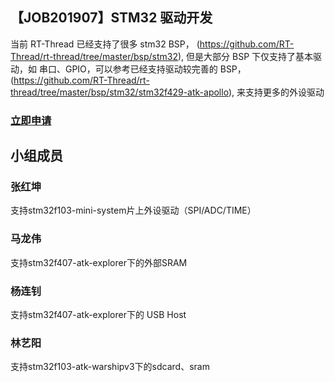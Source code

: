 ## 【JOB201907】STM32 驱动开发

当前 RT-Thread 已经支持了很多 stm32 BSP， (https://github.com/RT-Thread/rt-thread/tree/master/bsp/stm32), 但是大部分 BSP 下仅支持了基本驱动，如 串口、GPIO，可以参考已经支持驱动较完善的 BSP，(https://github.com/RT-Thread/rt-thread/tree/master/bsp/stm32/stm32f429-atk-apollo), 来支持更多的外设驱动

### [立即申请]( https://github.com/RT-Thread/community-activities/edit/master/2019/JOB201907.md )

## 小组成员

### 张红坤

支持stm32f103-mini-system片上外设驱动（SPI/ADC/TIME）

### 马龙伟

支持stm32f407-atk-explorer下的外部SRAM

### 杨连钊

支持stm32f407-atk-explorer下的 USB Host

### 林艺阳

支持stm32f103-atk-warshipv3下的sdcard、sram
